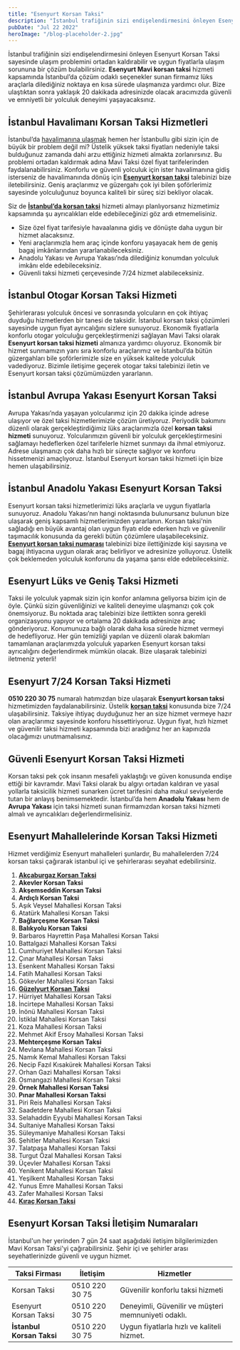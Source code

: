 ```yaml
---
title: "Esenyurt Korsan Taksi"
description: "İstanbul trafiğinin sizi endişelendirmesini önleyen Esenyurt Korsan Taksi sayesinde ulaşım problemini ortadan kaldırabilir ve uygun fiyatlarla ulaşım sorununa bir çözüm bulabilirsiniz."
pubDate: "Jul 22 2022"
heroImage: "/blog-placeholder-2.jpg"
---
```


<p>İstanbul trafiğinin sizi endişelendirmesini önleyen Esenyurt Korsan Taksi sayesinde ulaşım problemini ortadan kaldırabilir ve uygun fiyatlarla ulaşım sorununa bir çözüm bulabilirsiniz. <strong>Esenyurt Mavi korsan taksi</strong> hizmeti kapsamında İstanbul’da çözüm odaklı seçenekler sunan firmamız lüks araçlarla dilediğiniz noktaya en kısa sürede ulaşmanıza yardımcı olur. Bize ulaştıktan sonra yaklaşık 20 dakikada adresinizde olacak aracımızda güvenli ve emniyetli bir yolculuk deneyimi yaşayacaksınız.</p>
<h2><strong>İstanbul Havalimanı Korsan Taksi Hizmetleri</strong></h2>
<p>İstanbul’da <a href="https://mavitaksi.com/sabiha-gokcen-korsan-taksi">havalimanına ulaşmak</a> hemen her İstanbullu gibi sizin için de büyük bir problem değil mi? Üstelik yüksek taksi fiyatları nedeniyle taksi bulduğunuz zamanda dahi arzu ettiğiniz hizmeti almakta zorlanırsınız. Bu problemi ortadan kaldırmak adına Mavi Taksi özel fiyat tarifelerinden faydalanabilirsiniz. Konforlu ve güvenli yolculuk için ister havalimanına gidiş isterseniz de havalimanında dönüş için <a href="https://mavitaksi.com/esenyurt-korsan-taksi"><strong>Esenyurt korsan taksi</strong></a> talebinizi bize iletebilirsiniz. Geniş araçlarımız ve güzergahı çok iyi bilen şoförlerimiz sayesinde yolculuğunuz boyunca kaliteli bir süreç sizi bekliyor olacak.</p>
<p>Siz de <strong><a href="https://mavitaksi.com/">İstanbul’da korsan taksi</a></strong> hizmeti almayı planlıyorsanız hizmetimiz kapsamında şu ayrıcalıkları elde edebileceğinizi göz ardı etmemelisiniz.</p>
<ul>
<li>Size özel fiyat tarifesiyle havaalanına gidiş ve dönüşte daha uygun bir hizmet alacaksınız.</li>
<li>Yeni araçlarımızla hem araç içinde konforu yaşayacak hem de geniş bagaj imkânlarından yararlanabileceksiniz.</li>
<li>Anadolu Yakası ve Avrupa Yakası’nda dilediğiniz konumdan yolculuk imkânı elde edebileceksiniz.</li>
<li>Güvenli taksi hizmeti çerçevesinde 7/24 hizmet alabileceksiniz.</li>
</ul>
<h2><strong>İstanbul Otogar Korsan Taksi Hizmeti</strong></h2>
<p>Şehirlerarası yolculuk öncesi ve sonrasında yolcuların en çok ihtiyaç duyduğu hizmetlerden bir tanesi de taksidir. İstanbul korsan taksi çözümleri sayesinde uygun fiyat ayrıcalığını sizlere sunuyoruz. Ekonomik fiyatlarla konforlu otogar yolculuğu gerçekleştirmenizi sağlayan Mavi Taksi olarak <strong>Esenyurt korsan taksi hizmeti</strong> almanıza yardımcı oluyoruz. Ekonomik bir hizmet sunmamızın yanı sıra konforlu araçlarımız ve İstanbul’da bütün güzergahları bile şoförlerimizle size en yüksek kalitede yolculuk vadediyoruz. Bizimle iletişime geçerek otogar taksi talebinizi iletin ve Esenyurt korsan taksi çözümümüzden yararlanın.</p>
<h2><strong>İstanbul Avrupa Yakası Esenyurt Korsan Taksi</strong></h2>
<p>Avrupa Yakası’nda yaşayan yolcularımız için 20 dakika içinde adrese ulaşıyor ve özel taksi hizmetlerimizle çözüm üretiyoruz. Periyodik bakımını düzenli olarak gerçekleştirdiğimiz lüks araçlarımızla özel <strong>korsan taksi hizmeti</strong> sunuyoruz. Yolcularımızın güvenli bir yolculuk gerçekleştirmesini sağlamayı hedeflerken özel tarifelerle hizmet sunmayı da ihmal etmiyoruz. Adrese ulaşmanızı çok daha hızlı bir süreçte sağlıyor ve konforu hissetmenizi amaçlıyoruz. İstanbul Esenyurt korsan taksi hizmeti için bize hemen ulaşabilirsiniz.</p>
<h2><strong>İstanbul Anadolu Yakası Esenyurt Korsan Taksi</strong></h2>
<p>Esenyurt korsan taksi hizmetlerimizi lüks araçlarla ve uygun fiyatlarla sunuyoruz. Anadolu Yakası’nın hangi noktasında bulunursanız bulunun bize ulaşarak geniş kapsamlı hizmetlerimizden yararlanın. Korsan taksi'nin sağladığı en büyük avantaj olan uygun fiyatı elde ederken hızlı ve güvenilir taşımacılık konusunda da gerekli bütün çözümlere ulaşabileceksiniz. <a href="hhttps://mavitaksi.com/esenyurt-korsan-taksi-05102203075"><strong>Esenyurt korsan taksi numarası</strong></a> talebinizi bize ilettiğinizde kişi sayısına ve bagaj ihtiyacına uygun olarak araç belirliyor ve adresinize yolluyoruz. Üstelik çok beklemeden yolculuk konforunu da yaşama şansı elde edebileceksiniz.</p>
<h2><strong>Esenyurt Lüks ve Geniş Taksi Hizmeti</strong></h2>
<p>Taksi ile yolculuk yapmak sizin için konfor anlamına geliyorsa bizim için de öyle. Çünkü sizin güvenliğinizi ve kaliteli deneyime ulaşmanızı çok çok önemsiyoruz. Bu noktada araç talebinizi bize ilettikten sonra gerekli organizasyonu yapıyor ve ortalama 20 dakikada adresinize araç gönderiyoruz. Konumunuza bağlı olarak daha kısa sürede hizmet vermeyi de hedefliyoruz. Her gün temizliği yapılan ve düzenli olarak bakımları tamamlanan araçlarımızda yolculuk yaparken Esenyurt korsan taksi ayrıcalığını değerlendirmek mümkün olacak. Bize ulaşarak talebinizi iletmeniz yeterli!</p>
<h2><strong>Esenyurt 7/24 Korsan Taksi Hizmeti</strong></h2>
<p><strong>0510 220 30 75</strong> numaralı hatımızdan bize ulaşarak <strong>Esenyurt korsan taksi</strong> hizmetimizden faydalanabilirsiniz. Üstelik <a href="https://korsantaksiistanbul.com"><strong>korsan taksi</strong></a> konusunda bize 7/24 ulaşabilirsiniz. Taksiye ihtiyaç duyduğunuz her an size hizmet vermeye hazır olan araçlarımız sayesinde konforu hissettiriyoruz. Uygun fiyat, hızlı hizmet ve güvenilir taksi hizmeti kapsamında bizi aradığınız her an kapınızda olacağımızı unutmamalısınız.</p>
<h2><strong>Güvenli Esenyurt Korsan Taksi Hizmeti</strong></h2>
<p>Korsan taksi pek çok insanın mesafeli yaklaştığı ve güven konusunda endişe ettiği bir kavramdır. Mavi Taksi olarak bu algıyı ortadan kaldıran ve yasal yollarla taksicilik hizmeti sunarken ücret tarifesini daha makul seviyelerde tutan bir anlayış benimsemektedir. İstanbul’da hem <strong>Anadolu Yakası</strong> hem de <strong>Avrupa Yakası</strong> için taksi hizmeti sunan firmamızdan korsan taksi hizmeti almalı ve ayrıcalıkları değerlendirmelisiniz.</p>
<h2><strong>Esenyurt Mahallelerinde Korsan Taksi Hizmeti</strong></h2>
<p>Hizmet verdiğimiz Esenyurt mahalleleri şunlardır, Bu mahallelerden 7/24 korsan taksi çağırarak istanbul içi ve şehirlerarası seyahat edebilirsiniz.</p>
<ol>
<li><a href="https://mavitaksi.com/akcaburgaz-korsan-taksi"><strong>Akçaburgaz Korsan Taksi</strong></a></li>
<li><strong>Akevler Korsan Taksi</strong></li>
<li><strong>Akşemseddin Korsan Taksi</strong></li>
<li><strong>Ardıçlı Korsan Taksi</strong></li>
<li>Aşık Veysel Mahallesi Korsan Taksi</li>
<li>Atatürk Mahallesi Korsan Taksi</li>
<li><strong>Bağlarçeşme Korsan Taksi</strong></li>
<li><strong>Balıkyolu Korsan Taksi</strong></li>
<li>Barbaros Hayrettin Paşa Mahallesi Korsan Taksi</li>
<li>Battalgazi Mahallesi Korsan Taksi</li>
<li>Cumhuriyet Mahallesi Korsan Taksi</li>
<li>Çınar Mahallesi Korsan Taksi</li>
<li>Esenkent Mahallesi Korsan Taksi</li>
<li>Fatih Mahallesi Korsan Taksi</li>
<li>Gökevler Mahallesi Korsan Taksi</li>
<li><a href="https://mavitaksi.com/guzelyurt-korsan-taksi"><strong>Güzelyurt Korsan Taksi</strong></a></li>
<li>Hürriyet Mahallesi Korsan Taksi</li>
<li>İncirtepe Mahallesi Korsan Taksi</li>
<li>İnönü Mahallesi Korsan Taksi</li>
<li>İstiklal Mahallesi Korsan Taksi</li>
<li>Koza Mahallesi Korsan Taksi</li>
<li>Mehmet Akif Ersoy Mahallesi Korsan Taksi</li>
<li><strong>Mehterçeşme Korsan Taksi</strong></li>
<li>Mevlana Mahallesi Korsan Taksi</li>
<li>Namık Kemal Mahallesi Korsan Taksi</li>
<li>Necip Fazıl Kısakürek Mahallesi Korsan Taksi</li>
<li>Orhan Gazi Mahallesi Korsan Taksi</li>
<li>Osmangazi Mahallesi Korsan Taksi</li>
<li><strong>Örnek Mahallesi Korsan Taksi</strong></li>
<li><strong>Pınar Mahallesi Korsan Taksi</strong></li>
<li>Piri Reis Mahallesi Korsan Taksi</li>
<li>Saadetdere Mahallesi Korsan Taksi</li>
<li>Selahaddin Eyyubi Mahallesi Korsan Taksi</li>
<li>Sultaniye Mahallesi Korsan Taksi</li>
<li>Süleymaniye Mahallesi Korsan Taksi</li>
<li>Şehitler Mahallesi Korsan Taksi</li>
<li>Talatpaşa Mahallesi Korsan Taksi</li>
<li>Turgut Özal Mahallesi Korsan Taksi</li>
<li>Üçevler Mahallesi Korsan Taksi</li>
<li>Yenikent Mahallesi Korsan Taksi</li>
<li>Yeşilkent Mahallesi Korsan Taksi</li>
<li>Yunus Emre Mahallesi Korsan Taksi</li>
<li>Zafer Mahallesi Korsan Taksi</li>
<li><a href="https://mavitaksi.com/kirac-korsan-taksi"><strong>Kıraç Korsan Taksi</strong></a></li>
</ol>
<h2><strong>Esenyurt Korsan Taksi İletişim Numaraları</strong></h2>
<p>İstanbul'un her yerinden 7 gün 24 saat aşağıdaki iletişim bilgilerimizden Mavi Korsan Taksi'yi çağırabilirsiniz. Şehir içi ve şehirler arası seyehatlerinizde güvenli ve uygun hizmet.</p>
<table class="table table-bordered">
<thead>
<tr>
<th><strong>Taksi Firması</strong></th>
<th><strong>İletişim</strong></th>
<th><strong>Hizmetler</strong></th>
</tr>
</thead>
<tbody>
<tr>
<td>Korsan Taksi</td>
<td>0510 220 30 75</td>
<td>Güvenilir konforlu taksi hizmeti</td>
</tr>
<tr>
<td>Esenyurt Korsan Taksi</td>
<td>0510 220 30 75</td>
<td>Deneyimli, Güvenilir ve müşteri memnuniyeti odaklı.</td>
</tr>
<tr>
<td><strong>İstanbul Korsan Taksi</strong></td>
<td>0510 220 30 75</td>
<td>Uygun fiyatlarla hızlı ve kaliteli hizmet.</td>
</tr>
</tbody>
</table>
